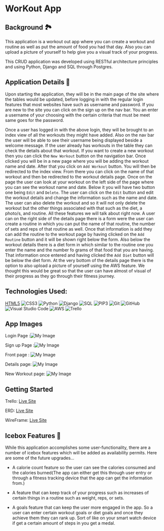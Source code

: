 # WorKout App
## Background 🏞
This application is a workout out app where you can create a workout and routine as well as put the amount of food you had that day. Also you can upload a picture of yourself to help give you a visual track of your progress.

This CRUD application was developed using RESTful architecture principles and using Python, Django and SQL through Postgres.

## Application Details 📝
Upon starting the application, they will be in the main page of the site where the tables would be updated, before logging in with the regular login features that most websites have such as username and password. If you are new to the site you can click on the sign up on the nav bar. You an enter a username of your choosing with the certain criteria that must be meet same goes for the password.

Once a user has logged in with the above login, they will be brought to an index view of all the workouts they might have added. Also on the nav bar the user will be able to see their username being displayed beside a welcome message. If the user already has workouts in the table they can check the details about that workout. If you want to create a new workout then you can click the `New Workout` button on the navigation bar. Once clicked you will be in a new page where you will be adding the workout name and date. After that you click on `Add Workout` button. You will then be redirected to the index view. From there you can click on the name of that workout and then be redirected to the workout details page. Once on the page the user can look at your workout on the left side of the page where you can see the workout name and date. Below it you will have two button one being `Edit` and `Delete`. The user can click on the `Edit` button and edit the workout details and change the information such as the name and date.  The user can also delete the workout and so it will not only delete the workout but the other things associated with that such as the diet, a photo/s, and routine. All these features we will talk about right now. A user can on the right side of the details page there is a form were the user can create a routine in which you can put the name of that routine, the number of sets and reps of that routine as well. Once that information is add they can add the routine to the workout page by having clicked on the `Add Routine` button and it will be shown right below the form. Also below the workout details there is a diet form in which similar to the routine one you enter the name and the number fo grams of that food that you are having. That information once entered and having clicked the `Add Diet` button will be below the diet form. At the very bottom of the details page there is the option to also upload a picture of yourself using the AWS feature. We thought this would be great so that the user can have almost of visual of their progress as they go through their fitness journey.


## Technologies Used:
[HTML5](https://img.shields.io/badge/html5-%23E34F26.svg?style=for-the-badge&logo=html5&logoColor=white)
![CSS3](https://img.shields.io/badge/css3-%231572B6.svg?style=for-the-badge&logo=css3&logoColor=white)
![Python](https://img.shields.io/badge/python-%23323330.svg?style=for-the-badge&logo=python&logoColor=%23F7DF1E)
![Django](https://img.shields.io/badge/django-6DA55F?style=for-the-badge&logo=django&logoColor=white)
![SQL](https://img.shields.io/badge/SQL-%234ea94b.svg?style=for-the-badge&logo=sql&logoColor=white)
![PIP3](https://img.shields.io/badge/pip3-%23000000.svg?style=for-the-badge&logo=pip3&logoColor=white)
![Git](https://img.shields.io/badge/git-%23F05033.svg?style=for-the-badge&logo=git&logoColor=white)
![GitHub](https://img.shields.io/badge/github-%23121011.svg?style=for-the-badge&logo=github&logoColor=white)
![Visual Studio Code](https://img.shields.io/badge/Visual%20Studio%20Code-0078d7.svg?style=for-the-badge&logo=visual-studio-code&logoColor=white)
![AWS](https://img.shields.io/badge/AWS-%23000000.svg?style=for-the-badge&logo=aws&logoColor=white)
![Trello](https://img.shields.io/badge/Trello-%23026AA7.svg?style=for-the-badge&logo=Trello&logoColor=white)


## App Images

Login Page :![My Image](/Travel-Itinerary/assets/images/Screen%20Shot%202022-11-25%20at%209.05.25%20PM.png)

Sign up Page :![My Image](/Travel-Itinerary/assetsimagesScreen%20Shot%202022-11-25%20at%209.05.25%20PM.png)

Front page :
![My Image](/Travel-Itinerary/assets/images/Screen%20Shot%202022-11-25%20at%209.05.25%20PM.png)


Details page:
![My Image](/Travel-Itinerary/assets/images/Screen%20Shot%202022-11-25%20at%209.05.58%20PM.png)

New Workout page:
![My Image](/Travel-Itinerary/assets/images/Screen%20Shot%202022-11-25%20at%209.16.21%20PM.png)



## Getting Started

Trello:
[Live Site](https://trello.com/b/QuvYgKRu/workout-app)

ERD:
[Live Site](https://app.diagrams.net/#G1a_0YrvwpETLdeMa0cbhyCzxbXqIoDQSY)

WireFrame:
[Live Site](https://app.diagrams.net/#G1DY7EuXlKSAvfgCL_RIhBpmRE4eMorna7)


## Icebox Features 🧊
While this application accomplishes some user-functionality, there are a number of icebox features which will be added as availability permits. Here are some of the future upgrades...

- A calorie count feature so the user can see the calories consumed and the calories burned(The app can either get this through user entry or through a fitness tracking device that the app can get the information from.)

- A feature that can keep track of your progress such as increases of certain things in a routine such as weight, reps, or sets.

- A goals feature that can keep the user more engaged in the app. So a user can enter certain workout goals or diet goals and once they achieve them they can rank up. Sort of like on your smart watch device if get a certain amount of steps in you get a medal.





